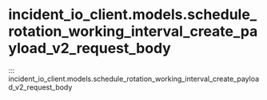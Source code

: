 # incident_io_client.models.schedule_rotation_working_interval_create_payload_v2_request_body

::: incident_io_client.models.schedule_rotation_working_interval_create_payload_v2_request_body